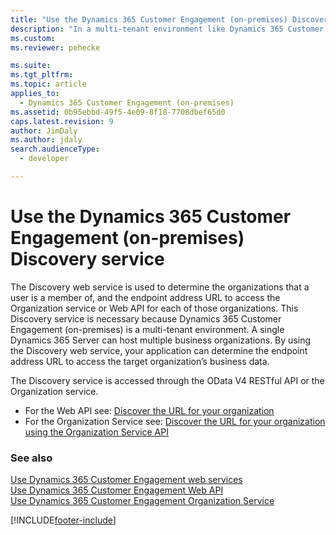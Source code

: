 ```yaml
---
title: "Use the Dynamics 365 Customer Engagement (on-premises) Discovery services (Developer Guide for Dynamics 365 Customer Engagement (on-premises))| MicrosoftDocs"
description: "In a multi-tenant environment like Dynamics 365 Customer Engagement (on-premises), the Discovery web service helps determine which organizations a user is a member of."
ms.custom: 
ms.reviewer: pehecke

ms.suite: 
ms.tgt_pltfrm: 
ms.topic: article
applies_to: 
  - Dynamics 365 Customer Engagement (on-premises)
ms.assetid: 0b95ebbd-49f5-4e09-8f18-7708dbef65d0
caps.latest.revision: 9
author: JimDaly
ms.author: jdaly
search.audienceType: 
  - developer

---
```

# Use the Dynamics 365 Customer Engagement (on-premises) Discovery service

The Discovery web service is used to determine the organizations that a user is a member of, and the endpoint address URL to access the Organization service or Web API for each of those organizations. This Discovery service is necessary because Dynamics 365 Customer Engagement (on-premises) is a multi-tenant environment. A single Dynamics 365 Server can host multiple business organizations. By using the Discovery web service, your application can determine the endpoint address URL to access the target organization’s business data.  
  
The Discovery service is accessed through the OData V4 RESTful API or the Organization service.  

- For the Web API see: [Discover the URL for your organization](webapi/discover-url-organization-web-api.md) 
- For the Organization Service see: [Discover the URL for your organization using the Organization Service API](org-service/discover-url-organization-organization-service.md) 
  
### See also  
 [Use Dynamics 365 Customer Engagement web services](use-microsoft-dynamics-365-web-services.md)<br />
 [Use Dynamics 365 Customer Engagement Web API](./use-microsoft-dynamics-365-web-api.md)<br />
 [Use Dynamics 365 Customer Engagement Organization Service](/dynamics365/customerengagement/on-premises/developer/use-microsoft-dynamics-365-organization-service)<br />


[!INCLUDE[footer-include](../../../includes/footer-banner.md)]
